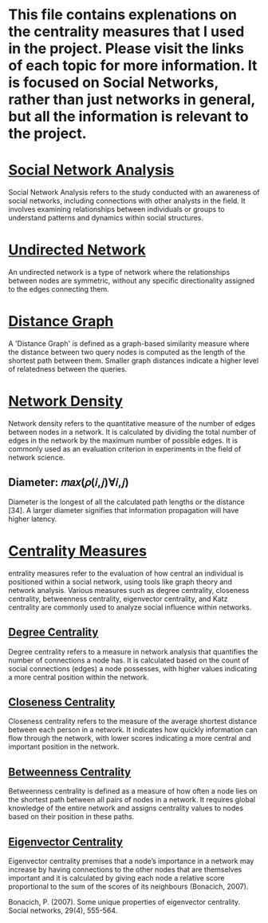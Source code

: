 This file contains explenations on the centrality measures that I used in the project.
Please visit the links of each topic for more information. It is focused on Social Networks, rather than just networks in general,
but all the information is relevant to the project.
====================================================================================================

# [Social Network Analysis](https://www.sciencedirect.com/topics/social-sciences/social-network-analysis)
Social Network Analysis refers to the study conducted with an awareness of social networks, including connections with other analysts in the field. It involves examining relationships between individuals or groups to understand patterns and dynamics within social structures.

# [Undirected Network](https://www.sciencedirect.com/topics/computer-science/undirected-network)
An undirected network is a type of network where the relationships between nodes are symmetric, without any specific directionality assigned to the edges connecting them.

# [Distance Graph](https://www.sciencedirect.com/topics/computer-science/distance-graph)
A 'Distance Graph' is defined as a graph-based similarity measure where the distance between two query nodes is computed as the length of the shortest path between them. Smaller graph distances indicate a higher level of relatedness between the queries.

# [Network Density](https://www.sciencedirect.com/topics/computer-science/network-density)
Network density refers to the quantitative measure of the number of edges between nodes in a network. It is calculated by dividing the total number of edges in the network by the maximum number of possible edges. It is commonly used as an evaluation criterion in experiments in the field of network science.

## Diameter: 𝑚𝑎𝑥(𝜌(𝑖,𝑗)∀𝑖,𝑗)
Diameter is the longest of all the calculated path lengths or the distance [34]. A larger diameter signifies that information propagation will have higher latency.


# [Centrality Measures](https://www.sciencedirect.com/topics/computer-science/centrality-measure)
entrality measures refer to the evaluation of how central an individual is positioned within a social network, using tools like graph theory and network analysis. Various measures such as degree centrality, closeness centrality, betweenness centrality, eigenvector centrality, and Katz centrality are commonly used to analyze social influence within networks.

## [Degree Centrality](https://www.sciencedirect.com/topics/computer-science/degree-centrality)
Degree centrality refers to a measure in network analysis that quantifies the number of connections a node has. It is calculated based on the count of social connections (edges) a node possesses, with higher values indicating a more central position within the network.

## [Closeness Centrality](https://www.sciencedirect.com/topics/computer-science/closeness-centrality)
Closeness centrality refers to the measure of the average shortest distance between each person in a network. It indicates how quickly information can flow through the network, with lower scores indicating a more central and important position in the network.

## [Betweenness Centrality](https://www.sciencedirect.com/topics/computer-science/betweenness-centrality)
Betweenness centrality is defined as a measure of how often a node lies on the shortest path between all pairs of nodes in a network. It requires global knowledge of the entire network and assigns centrality values to nodes based on their position in these paths.

## [Eigenvector Centrality](https://www.sciencedirect.com/topics/mathematics/eigenvector)
Eigenvector centrality premises that a node’s importance in a network may increase by having connections to the other nodes
that are themselves important and it is calculated by giving each node a relative score proportional
to the sum of the scores of its neighbours (Bonacich, 2007).

Bonacich, P. (2007). Some unique properties of eigenvector centrality. Social networks, 29(4), 555-564.
